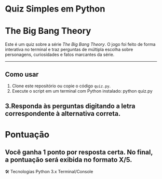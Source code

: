# Quiz Simples em Python
# The Big Bang Theory

Este é um quiz sobre a série *The Big Bang Theory*. O jogo foi feito de forma interativa no terminal e traz perguntas de múltipla escolha sobre personagens, curiosidades e fatos marcantes da série.

---

## Como usar

1. Clone este repositório ou copie o código `quiz.py`.
2. Execute o script em um terminal com Python instalado:
python quiz.py

3.Responda às perguntas digitando a letra correspondente à alternativa correta.
---
# Pontuação
Você ganha 1 ponto por resposta certa. No final, a pontuação será exibida no formato X/5.
---
🛠 Tecnologias
Python 3.x
Terminal/Console
